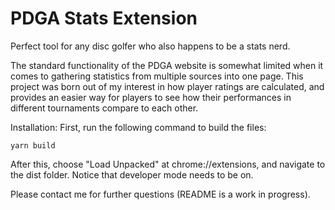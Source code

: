 # PDGA Stats Extension
Perfect tool for any disc golfer who also happens to be a stats nerd.

The standard functionality of the PDGA website is somewhat limited when it comes to gathering statistics from multiple sources into one page. This project was born out of my interest in how player ratings are calculated, and provides an easier way for players to see how their performances in different tournaments compare to each other.

Installation:
First, run the following command to build the files:

```
yarn build
```
After this, choose "Load Unpacked" at chrome://extensions, and navigate to the dist folder. Notice that developer mode needs to be on.


Please contact me for further questions (README is a work in progress).
